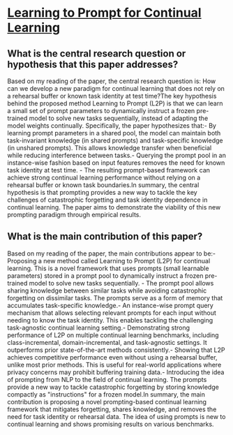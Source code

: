 # [Learning to Prompt for Continual Learning](https://arxiv.org/abs/2112.08654v2)

## What is the central research question or hypothesis that this paper addresses?

Based on my reading of the paper, the central research question is: How can we develop a new paradigm for continual learning that does not rely on a rehearsal buffer or known task identity at test time?The key hypothesis behind the proposed method Learning to Prompt (L2P) is that we can learn a small set of prompt parameters to dynamically instruct a frozen pre-trained model to solve new tasks sequentially, instead of adapting the model weights continually. Specifically, the paper hypothesizes that:- By learning prompt parameters in a shared pool, the model can maintain both task-invariant knowledge (in shared prompts) and task-specific knowledge (in unshared prompts). This allows knowledge transfer when beneficial while reducing interference between tasks.- Querying the prompt pool in an instance-wise fashion based on input features removes the need for known task identity at test time. - The resulting prompt-based framework can achieve strong continual learning performance without relying on a rehearsal buffer or known task boundaries.In summary, the central hypothesis is that prompting provides a new way to tackle the key challenges of catastrophic forgetting and task identity dependence in continual learning. The paper aims to demonstrate the viability of this new prompting paradigm through empirical results.


## What is the main contribution of this paper?

Based on my reading of the paper, the main contributions appear to be:- Proposing a new method called Learning to Prompt (L2P) for continual learning. This is a novel framework that uses prompts (small learnable parameters) stored in a prompt pool to dynamically instruct a frozen pre-trained model to solve new tasks sequentially. - The prompt pool allows sharing knowledge between similar tasks while avoiding catastrophic forgetting on dissimilar tasks. The prompts serve as a form of memory that accumulates task-specific knowledge.- An instance-wise prompt query mechanism that allows selecting relevant prompts for each input without needing to know the task identity. This enables tackling the challenging task-agnostic continual learning setting.- Demonstrating strong performance of L2P on multiple continual learning benchmarks, including class-incremental, domain-incremental, and task-agnostic settings. It outperforms prior state-of-the-art methods consistently.- Showing that L2P achieves competitive performance even without using a rehearsal buffer, unlike most prior methods. This is useful for real-world applications where privacy concerns may prohibit buffering training data.- Introducing the idea of prompting from NLP to the field of continual learning. The prompts provide a new way to tackle catastrophic forgetting by storing knowledge compactly as "instructions" for a frozen model.In summary, the main contribution is proposing a novel prompting-based continual learning framework that mitigates forgetting, shares knowledge, and removes the need for task identity or rehearsal data. The idea of using prompts is new to continual learning and shows promising results on various benchmarks.
